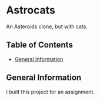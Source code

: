 # Astrocats <!-- omit in toc -->

An Asteroids clone, but with cats.

## Table of Contents <!-- omit in toc -->

- [General Information](#general-information)

## General Information

I built this project for an assignment.
